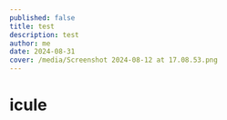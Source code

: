 ```yaml
---
published: false
title: test
description: test
author: me
date: 2024-08-31
cover: /media/Screenshot 2024-08-12 at 17.08.53.png
---
```

# icule